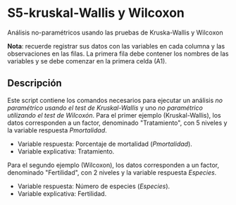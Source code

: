 # S5-kruskal-Wallis y Wilcoxon 
Análisis no-paramétricos usando las pruebas de Kruska-Wallis y Wilcoxon


__Nota__: recuerde registrar sus datos con las variables en cada columna y las observaciones en las filas. La primera fila debe contener los nombres de las variables y se debe comenzar en la primera celda (A1). 


## Descripción 

Este script contiene los comandos necesarios para ejecutar un análisis _no paramétrico usando el test de Kruskal-Wallis_ y uno _no paramétrico utilizando el test de Wilcoxón_. Para el primer ejemplo (Kruskal-Wallis), los datos corresponden a un factor, denominado "Tratamiento", con 5 niveles y la variable respuesta _Pmortalidad_.  

+ Variable respuesta: Porcentaje de mortalidad (_Pmortalidad_).
+ Variable explicativa: Tratamiento. 



Para el segundo ejemplo (Wilcoxon), los datos corresponden a un factor, denominado "Fertilidad", con 2 niveles y la variable respuesta _Especies_.  

+ Variable respuesta: Número de especies (_Especies_).
+ Variable explicativa: Fertilidad. 

